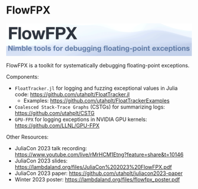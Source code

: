 FlowFPX
===

![FlowFPX: Nimble Tools for Debugging Floating-Point Exceptions](https://github.com/utahplt/flowfpx/blob/main/src/title.png)


FlowFPX is a toolkit for systematically debugging floating-point exceptions.

Components:

* `FloatTracker.jl` for logging and fuzzing exceptional values in Julia code:
  <https://github.com/utahplt/FloatTracker.jl>
  - Examples: <https://github.com/utahplt/FloatTrackerExamples>
* `Coalesced Stack-Trace Graphs` (CSTGs) for summarizing logs:
  <https://github.com/utahplt/CSTG>
* `GPU-FPX` for logging exceptions in NVIDIA GPU kernels:
  <https://github.com/LLNL/GPU-FPX>

Other Resources:

* JuliaCon 2023 talk recording:
  <https://www.youtube.com/live/rMrHCM1Etng?feature=share&t=10146>
* JuliaCon 2023 slides:
  <https://lambdaland.org/files/JuliaCon%202023%20FlowFPX.pdf>
* JuliaCon 2023 paper:
  <https://github.com/utahplt/juliacon2023-paper>
* Winter 2023 poster:
  <https://lambdaland.org/files/flowfpx_poster.pdf>


